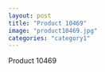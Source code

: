 ```yaml
---
layout: post
title: "Product 10469"
image: "product10469.jpg"
categories: "category1"
---
```

Product 10469
